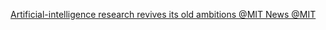 [Artificial-intelligence research revives its old ambitions   @MIT News   @MIT](https://qi.tc/qi/119344)